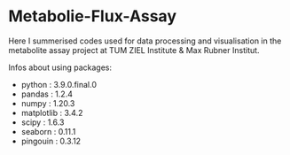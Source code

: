 # Metabolie-Flux-Assay
Here I summerised codes used for data processing and visualisation in the metabolite assay project at TUM ZIEL Institute &amp; Max Rubner Institut.

Infos about using packages:
- python           : 3.9.0.final.0
- pandas           : 1.2.4
- numpy            : 1.20.3
- matplotlib       : 3.4.2
- scipy            : 1.6.3
- seaborn          : 0.11.1
- pingouin	       : 0.3.12
